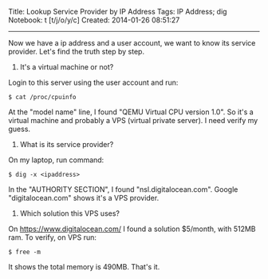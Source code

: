 Title: Lookup Service Provider by IP Address
Tags: IP Address; dig
Notebook: t [t/j/o/y/c]
Created: 2014-01-26 08:51:27

------

Now we have a ip address and a user account, we want to know its service provider. Let's find the truth step by step.

1. It's a virtual machine or not?

Login to this server using the user account and run:

    $ cat /proc/cpuinfo

At the "model name" line, I found "QEMU Virtual CPU version 1.0". So it's a virtual machine and probably a VPS (virtual private server). I need verify my guess.

1. What is its service provider?

On my laptop, run command:

    $ dig -x <ipaddress>

In the "AUTHORITY SECTION", I found "nsl.digitalocean.com". Google "digitalocean.com" shows it's a VPS provider.

1. Which solution this VPS uses?

On https://www.digitalocean.com/ I found a solution $5/month, with 512MB ram. To verify, on VPS run:

    $ free -m

It shows the total memory is 490MB. That's it.

